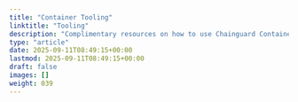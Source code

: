 ```yaml
---
title: "Container Tooling"
linktitle: "Tooling"
description: "Complimentary resources on how to use Chainguard Containers with alternative container building tools such as Ko and Jib"
type: "article"
date: 2025-09-11T08:49:15+00:00
lastmod: 2025-09-11T08:49:15+00:00
draft: false
images: []
weight: 039
---
```

